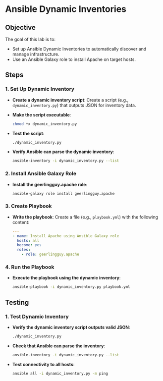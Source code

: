 # Ansible Dynamic Inventories

## Objective
The goal of this lab is to:

- Set up Ansible Dynamic Inventories to automatically discover and manage infrastructure.
- Use an Ansible Galaxy role to install Apache on target hosts.

## Steps

### 1. Set Up Dynamic Inventory
- **Create a dynamic inventory script**:
  Create a script (e.g., `dynamic_inventory.py`) that outputs JSON for inventory data.

- **Make the script executable**:
  ```bash
  chmod +x dynamic_inventory.py
  ```

- **Test the script**:
  ```bash
  ./dynamic_inventory.py
  ```

- **Verify Ansible can parse the dynamic inventory**:
  ```bash
  ansible-inventory -i dynamic_inventory.py --list
  ```

### 2. Install Ansible Galaxy Role
- **Install the geerlingguy.apache role**:
  ```bash
  ansible-galaxy role install geerlingguy.apache
  ```

### 3. Create Playbook
- **Write the playbook**:
  Create a file (e.g., `playbook.yml`) with the following content:
  
  ```yaml
  ---
  - name: Install Apache using Ansible Galaxy role
    hosts: all
    become: yes
    roles:
      - role: geerlingguy.apache
  ```

### 4. Run the Playbook
- **Execute the playbook using the dynamic inventory**:
  ```bash
  ansible-playbook -i dynamic_inventory.py playbook.yml
  ```

## Testing

### 1. Test Dynamic Inventory
- **Verify the dynamic inventory script outputs valid JSON**:
  ```bash
  ./dynamic_inventory.py
  ```

- **Check that Ansible can parse the inventory**:
  ```bash
  ansible-inventory -i dynamic_inventory.py --list
  ```

- **Test connectivity to all hosts**:
  ```bash
  ansible all -i dynamic_inventory.py -m ping
  ```
